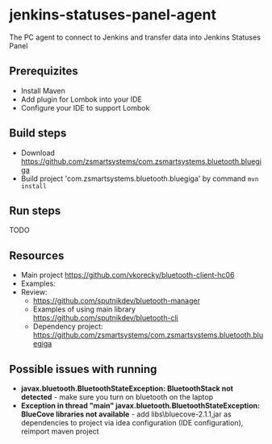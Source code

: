 # jenkins-statuses-panel-agent
The PC agent to connect to Jenkins and transfer data into Jenkins Statuses Panel

## Prerequizites ##
- Install Maven
- Add plugin for Lombok into your IDE
- Configure your IDE to support Lombok

## Build steps ##
- Download https://github.com/zsmartsystems/com.zsmartsystems.bluetooth.bluegiga
- Build project 'com.zsmartsystems.bluetooth.bluegiga' by command `mvn install` 

## Run steps ##
TODO

## Resources 
- Main project https://github.com/vkorecky/bluetooth-client-hc06
- Examples: 
- Review:
    - https://github.com/sputnikdev/bluetooth-manager
    - Examples of using main library https://github.com/sputnikdev/bluetooth-cli 
    - Dependency project: https://github.com/zsmartsystems/com.zsmartsystems.bluetooth.bluegiga

## Possible issues with running
- **javax.bluetooth.BluetoothStateException: BluetoothStack not detected** - make sure you turn on bluetooth on the laptop
- **Exception in thread "main" javax.bluetooth.BluetoothStateException: BlueCove libraries not available** - add libs\bluecove-2.1.1,jar as dependencies to project via idea configuration (IDE configuration), reimport maven project